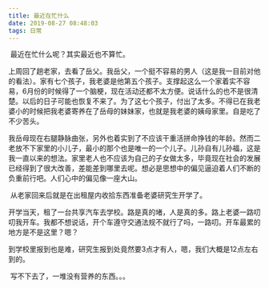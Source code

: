 ```yaml
---
title: 最近在忙什么
date: 2019-08-27 08:48:03
tags: 日常
---
```


​	最近在忙什么呢？其实最近也不算忙。



<!--more-->



上周回了趟老家，去看了岳父。我岳父，一个挺不容易的男人（这是我一目前对他的看法）。家有七个孩子，我老婆是他第五个孩子。支撑起这么一个家着实不容易，6月份的时候得了一个脑梗，现在活动还都不太方便。说话什么的也不是很清楚。以后的日子可能也恢复不来了。为了这七个孩子，付出了太多。不得已在我老婆小的时候把我老婆寄养在了岳母的妹妹家，也就是我老婆的姨母家里。自是吃了不少苦头。

​	我岳母现在右腿静脉曲张，另外也着实到了不应该干重活拼命挣钱的年龄。然而二老放不下家里的小儿子，最小的那个也是唯一的一个儿子。儿孙自有儿孙福，这是我一直以来的想法。家里老人也不应该为自己的子女做太多，毕竟现在社会的发展已经得到了很大改善，差能差到哪里去呢。想必是思想中的偏见逼迫着人们不断的负重前行吧。人们心中的偏见像一座大山。

​	从老家回来后就是在出租屋内收拾东西准备老婆研究生开学了。

​	开学当天，租了一台共享汽车去学校。路是真的堵，人是真的多。路上老婆一路叨叨我开车。我都不想说话，开个车遵守交通法规不就行了吗，一路叨。开车最累的地方是不是这里？嗯？

​	到学校里报到也是难，研究生报到处竟然要3点才有人，嗯，我们大概是12点左右到的。

​	写不下去了，一堆没有营养的东西。。。

​	